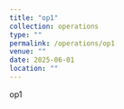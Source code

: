 ```yaml
---
title: "op1"
collection: operations
type: ""
permalink: /operations/op1
venue: ""
date: 2025-06-01
location: ""
---
```


op1
